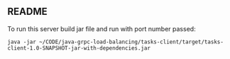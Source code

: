 ## README

To run this server build jar file and run with port number passed:
```shell
java -jar ~/CODE/java-grpc-load-balancing/tasks-client/target/tasks-client-1.0-SNAPSHOT-jar-with-dependencies.jar
```